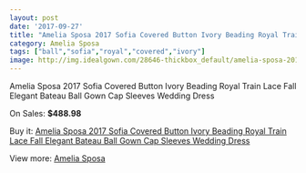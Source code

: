 ```yaml
---
layout: post
date: '2017-09-27'
title: "Amelia Sposa 2017 Sofia Covered Button Ivory Beading Royal Train Lace Fall Elegant Bateau Ball Gown Cap Sleeves Wedding Dress"
category: Amelia Sposa
tags: ["ball","sofia","royal","covered","ivory"]
image: http://img.idealgown.com/28646-thickbox_default/amelia-sposa-2017-sofia-covered-button-ivory-beading-royal-train-lace-fall-elegant-bateau-ball-gown-cap-sleeves-wedding-dress.jpg
---
```

Amelia Sposa 2017 Sofia Covered Button Ivory Beading Royal Train Lace Fall Elegant Bateau Ball Gown Cap Sleeves Wedding Dress

On Sales: **$488.98**
<a href="https://www.idealgown.com/en/amelia-sposa/10947-amelia-sposa-2017-sofia-covered-button-ivory-beading-royal-train-lace-fall-elegant-bateau-ball-gown-cap-sleeves-wedding-dress.html"><amp-img layout="responsive" width="600" height="600" src="//img.idealgown.com/28646-thickbox_default/amelia-sposa-2017-sofia-covered-button-ivory-beading-royal-train-lace-fall-elegant-bateau-ball-gown-cap-sleeves-wedding-dress.jpg" alt="Amelia Sposa 2017 Sofia Covered Button Ivory Beading Royal Train Lace Fall Elegant Bateau Ball Gown Cap Sleeves Wedding Dress 0" /></a>
<a href="https://www.idealgown.com/en/amelia-sposa/10947-amelia-sposa-2017-sofia-covered-button-ivory-beading-royal-train-lace-fall-elegant-bateau-ball-gown-cap-sleeves-wedding-dress.html"><amp-img layout="responsive" width="600" height="600" src="//img.idealgown.com/28651-thickbox_default/amelia-sposa-2017-sofia-covered-button-ivory-beading-royal-train-lace-fall-elegant-bateau-ball-gown-cap-sleeves-wedding-dress.jpg" alt="Amelia Sposa 2017 Sofia Covered Button Ivory Beading Royal Train Lace Fall Elegant Bateau Ball Gown Cap Sleeves Wedding Dress 1" /></a>
<a href="https://www.idealgown.com/en/amelia-sposa/10947-amelia-sposa-2017-sofia-covered-button-ivory-beading-royal-train-lace-fall-elegant-bateau-ball-gown-cap-sleeves-wedding-dress.html"><amp-img layout="responsive" width="600" height="600" src="//img.idealgown.com/28650-thickbox_default/amelia-sposa-2017-sofia-covered-button-ivory-beading-royal-train-lace-fall-elegant-bateau-ball-gown-cap-sleeves-wedding-dress.jpg" alt="Amelia Sposa 2017 Sofia Covered Button Ivory Beading Royal Train Lace Fall Elegant Bateau Ball Gown Cap Sleeves Wedding Dress 2" /></a>
<a href="https://www.idealgown.com/en/amelia-sposa/10947-amelia-sposa-2017-sofia-covered-button-ivory-beading-royal-train-lace-fall-elegant-bateau-ball-gown-cap-sleeves-wedding-dress.html"><amp-img layout="responsive" width="600" height="600" src="//img.idealgown.com/28649-thickbox_default/amelia-sposa-2017-sofia-covered-button-ivory-beading-royal-train-lace-fall-elegant-bateau-ball-gown-cap-sleeves-wedding-dress.jpg" alt="Amelia Sposa 2017 Sofia Covered Button Ivory Beading Royal Train Lace Fall Elegant Bateau Ball Gown Cap Sleeves Wedding Dress 3" /></a>
<a href="https://www.idealgown.com/en/amelia-sposa/10947-amelia-sposa-2017-sofia-covered-button-ivory-beading-royal-train-lace-fall-elegant-bateau-ball-gown-cap-sleeves-wedding-dress.html"><amp-img layout="responsive" width="600" height="600" src="//img.idealgown.com/28648-thickbox_default/amelia-sposa-2017-sofia-covered-button-ivory-beading-royal-train-lace-fall-elegant-bateau-ball-gown-cap-sleeves-wedding-dress.jpg" alt="Amelia Sposa 2017 Sofia Covered Button Ivory Beading Royal Train Lace Fall Elegant Bateau Ball Gown Cap Sleeves Wedding Dress 4" /></a>
<a href="https://www.idealgown.com/en/amelia-sposa/10947-amelia-sposa-2017-sofia-covered-button-ivory-beading-royal-train-lace-fall-elegant-bateau-ball-gown-cap-sleeves-wedding-dress.html"><amp-img layout="responsive" width="600" height="600" src="//img.idealgown.com/28647-thickbox_default/amelia-sposa-2017-sofia-covered-button-ivory-beading-royal-train-lace-fall-elegant-bateau-ball-gown-cap-sleeves-wedding-dress.jpg" alt="Amelia Sposa 2017 Sofia Covered Button Ivory Beading Royal Train Lace Fall Elegant Bateau Ball Gown Cap Sleeves Wedding Dress 5" /></a>

Buy it: [Amelia Sposa 2017 Sofia Covered Button Ivory Beading Royal Train Lace Fall Elegant Bateau Ball Gown Cap Sleeves Wedding Dress](https://www.idealgown.com/en/amelia-sposa/10947-amelia-sposa-2017-sofia-covered-button-ivory-beading-royal-train-lace-fall-elegant-bateau-ball-gown-cap-sleeves-wedding-dress.html "Amelia Sposa 2017 Sofia Covered Button Ivory Beading Royal Train Lace Fall Elegant Bateau Ball Gown Cap Sleeves Wedding Dress")

View more: [Amelia Sposa](https://www.idealgown.com/en/154-amelia-sposa "Amelia Sposa")